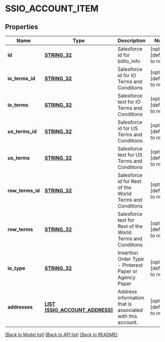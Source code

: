 # SSIO_ACCOUNT_ITEM

## Properties
Name | Type | Description | Notes
------------ | ------------- | ------------- | -------------
**id** | [**STRING_32**](STRING_32.md) | Salesforce id for billto_info | [optional] [default to null]
**io_terms_id** | [**STRING_32**](STRING_32.md) | Salesforce id for IO Terms and Conditions | [optional] [default to null]
**io_terms** | [**STRING_32**](STRING_32.md) | Salesforce text for IO Terms and Conditions | [optional] [default to null]
**us_terms_id** | [**STRING_32**](STRING_32.md) | Salesforce id for US Terms and Conditions | [optional] [default to null]
**us_terms** | [**STRING_32**](STRING_32.md) | Salesforce text for US Terms and Conditions | [optional] [default to null]
**row_terms_id** | [**STRING_32**](STRING_32.md) | Salesforce id for Rest of the World Terms and Conditions | [optional] [default to null]
**row_terms** | [**STRING_32**](STRING_32.md) | Salesforce text for Rest of the World Terms and Conditions | [optional] [default to null]
**io_type** | [**STRING_32**](STRING_32.md) | Insertion Order Type - Pinterest Paper or Agency Paper | [optional] [default to null]
**addresses** | [**LIST [SSIO_ACCOUNT_ADDRESS]**](SSIOAccountAddress.md) | Address information that is associated with this account. | [optional] [default to null]

[[Back to Model list]](../README.md#documentation-for-models) [[Back to API list]](../README.md#documentation-for-api-endpoints) [[Back to README]](../README.md)


